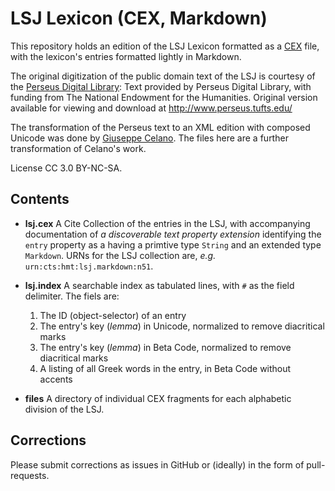 # LSJ Lexicon (CEX, Markdown)

This repository holds an edition of the LSJ Lexicon formatted as a [CEX](https://cite-architecture.github.io/citedx/CEX-spec-3.0.1/) file, with the lexicon's entries formatted lightly in Markdown.

The original digitization of the public domain text of the LSJ is courtesy of the [Perseus Digital Library](http://www.perseus.tufts.edu/):  Text provided by Perseus Digital Library, with funding from The National Endowment for the Humanities.  Original version available for viewing and download at http://www.perseus.tufts.edu/

The transformation of the Perseus text to an XML edition with composed Unicode was done by [Giuseppe Celano](https://github.com/gcelano/LSJ_GreekUnicode). The files here are a further transformation of Celano's work.

License CC 3.0 BY-NC-SA.

## Contents

- **lsj.cex** A Cite Collection of the entries in the LSJ, with accompanying documentation of *a discoverable text property extension* identifying the `entry` property as a having a primtive type `String` and an extended type `Markdown`. URNs for the LSJ collection are, *e.g.* `urn:cts:hmt:lsj.markdown:n51`.

- **lsj.index** A searchable index as tabulated lines, with `#` as the field delimiter. The fiels are:

	1. The ID (object-selector) of an entry
	1. The entry's key (*lemma*) in Unicode, normalized to remove diacritical marks
	1. The entry's key (*lemma*) in Beta Code, normalized to remove diacritical marks
	1. A listing of all Greek words in the entry, in Beta Code without accents

- **files** A directory of individual CEX fragments for each alphabetic division of the LSJ.	

## Corrections

Please submit corrections as issues in GitHub or (ideally) in the form of pull-requests.
